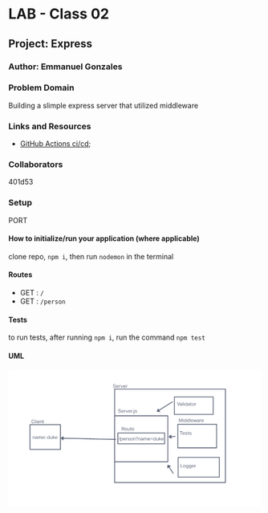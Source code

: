 # LAB - Class 02

## Project: Express

### Author: Emmanuel Gonzales

### Problem Domain  

Building a slimple express server that utilized middleware

### Links and Resources

- [GitHub Actions ci/cd](https://github.com/Emmanuel-Gonzales/basic-express-server/actions);

### Collaborators

401d53

### Setup

PORT

#### How to initialize/run your application (where applicable)

clone repo, `npm i`, then run `nodemon` in the terminal

#### Routes

- GET : `/`
- GET : `/person`

#### Tests

to run tests, after running `npm i`, run the command `npm test`

#### UML

![UML image](/assets/UMG-Code%202.png)
